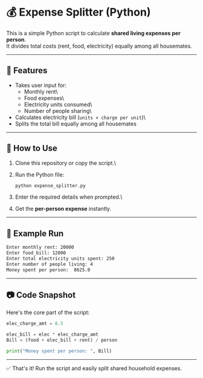 # 💰 Expense Splitter (Python)

This is a simple Python script to calculate **shared living expenses per
person**.\
It divides total costs (rent, food, electricity) equally among all
housemates.

------------------------------------------------------------------------

## 📌 Features

-   Takes user input for:
    -   Monthly rent\
    -   Food expenses\
    -   Electricity units consumed\
    -   Number of people sharing\
-   Calculates electricity bill (`units × charge per unit`)\
-   Splits the total bill equally among all housemates

------------------------------------------------------------------------

## 🚀 How to Use

1.  Clone this repository or copy the script.\

2.  Run the Python file:

    ``` bash
    python expense_splitter.py
    ```

3.  Enter the required details when prompted.\

4.  Get the **per-person expense** instantly.

------------------------------------------------------------------------

## 📝 Example Run

``` bash
Enter monthly rent: 20000
Enter food_bill: 12000
Enter total electricity units spent: 250
Enter number of people living: 4
Money spent per person:  8625.0
```

------------------------------------------------------------------------

## 📷 Code Snapshot

Here's the core part of the script:

``` python
elec_charge_amt = 6.5

elec_bill = elec * elec_charge_amt
Bill = (food + elec_bill + rent) / person

print("Money spent per person: ", Bill)
```

------------------------------------------------------------------------

✅ That's it! Run the script and easily split shared household expenses.
